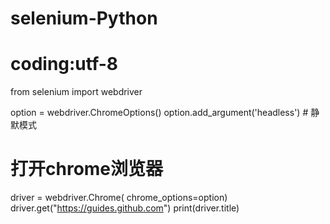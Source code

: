 # selenium-Python
# coding:utf-8
from selenium import webdriver

option = webdriver.ChromeOptions()
option.add_argument('headless')  # 静默模式
# 打开chrome浏览器
driver = webdriver.Chrome( chrome_options=option)
driver.get("https://guides.github.com")
print(driver.title)
